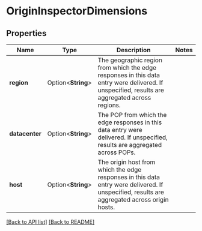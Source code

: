 # OriginInspectorDimensions

## Properties

Name | Type | Description | Notes
------------ | ------------- | ------------- | -------------
**region** | Option<**String**> | The geographic region from which the edge responses in this data entry were delivered. If unspecified, results are aggregated across regions. | 
**datacenter** | Option<**String**> | The POP from which the edge responses in this data entry were delivered. If unspecified, results are aggregated across POPs. | 
**host** | Option<**String**> | The origin host from which the edge responses in this data entry were delivered. If unspecified, results are aggregated across origin hosts. | 

[[Back to API list]](../README.md#documentation-for-api-endpoints) [[Back to README]](../README.md)


